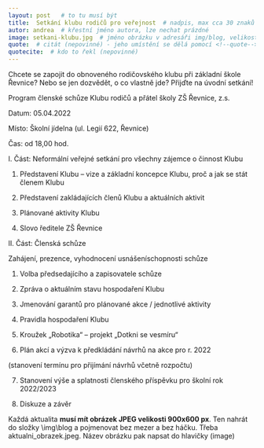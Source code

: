 ```yaml
---
layout: post   # to tu musí být
title:  Setkání klubu rodičů pro veřejnost  # nadpis, max cca 30 znaků (vyzkoušet)
autor: andrea  # křestní jméno autora, lze nechat prázdné
image: setkani-klubu.jpg  # jméno obrázku v adresáři img/blog, velikost 900x600
quote:  # citát (nepovinné) - jeho umístění se dělá pomocí <!--quote--> v textu
quotecite:  # kdo to řekl (nepovinné)
---
```

Chcete se zapojit do obnoveného rodičovského klubu při základní škole Řevnice? 
Nebo se jen dozvědět, o co vlastně jde?
Přijďte na úvodní setkání!

<!--vice-->

Program členské schůze Klubu rodičů a přátel školy ZŠ Řevnice, z.s.

Datum: 05.04.2022

Místo: Školní jídelna (ul. Legií 622, Řevnice)

Čas: od 18,00 hod.

I. Část: Neformální veřejné setkání pro všechny zájemce o činnost Klubu

1. Představení Klubu – vize a základní koncepce Klubu, proč a jak se stát členem Klubu

2. Představení zakládajících členů Klubu a aktuálních aktivit 

3. Plánované aktivity Klubu
 
4. Slovo ředitele ZŠ Řevnice
  

II. Část: Členská schůze 

Zahájení, prezence, vyhodnocení usnášeníschopnosti schůze

1. Volba předsedajícího a zapisovatele schůze
 
2. Zpráva o aktuálním stavu hospodaření Klubu
 
3. Jmenování garantů pro plánované akce / jednotlivé aktivity

4. Pravidla hospodaření Klubu
 
5. Kroužek „Robotika“ – projekt „Dotkni se vesmíru“

6. Plán akcí a výzva k předkládání návrhů na akce pro r. 2022 

  (stanovení termínu pro přijímání návrhů včetně rozpočtu)
  
7. Stanovení výše a splatnosti členského příspěvku pro školní rok 2022/2023

8. Diskuze a závěr

<!--quote-->

Každá aktualita **musí mít obrázek JPEG velikosti 900x600 px**. Ten nahrát do složky \img\blog a pojmenovat bez mezer a bez háčku. Třeba aktualni_obrazek.jpeg. Název obrázku pak napsat do hlavičky (image)
